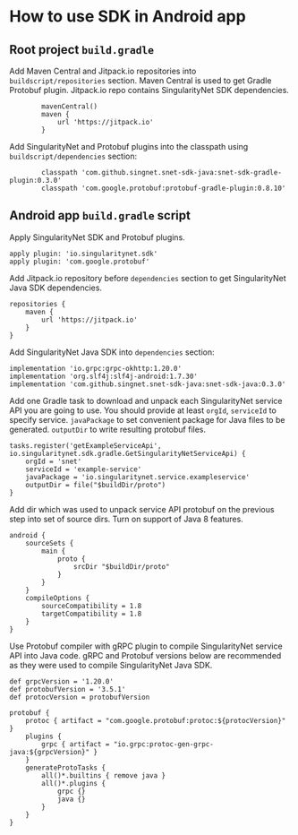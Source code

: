 # How to use SDK in Android app

## Root project `build.gradle`

Add Maven Central and Jitpack.io repositories into `buildscript/repositories`
section. Maven Central is used to get Gradle Protobuf plugin. Jitpack.io repo
contains SingularityNet SDK dependencies.
```
        mavenCentral()
        maven {
            url 'https://jitpack.io'
        }
```

Add SingularityNet and Protobuf plugins into the classpath using
`buildscript/dependencies` section:
```
        classpath 'com.github.singnet.snet-sdk-java:snet-sdk-gradle-plugin:0.3.0'
        classpath 'com.google.protobuf:protobuf-gradle-plugin:0.8.10'
```

## Android app `build.gradle` script

Apply SingularityNet SDK and Protobuf plugins.
```
apply plugin: 'io.singularitynet.sdk'
apply plugin: 'com.google.protobuf'
```

Add Jitpack.io repository before `dependencies` section to get SingularityNet
Java SDK dependencies.
```
repositories {
    maven {
        url 'https://jitpack.io'
    }
}
```

Add SingularityNet Java SDK into `dependencies` section:
```
implementation 'io.grpc:grpc-okhttp:1.20.0'
implementation 'org.slf4j:slf4j-android:1.7.30'
implementation 'com.github.singnet.snet-sdk-java:snet-sdk-java:0.3.0'
```

Add one Gradle task to download and unpack each SingularityNet service API you
are going to use. You should provide at least `orgId`, `serviceId` to specify
service. `javaPackage` to set convenient package for Java files to be
generated. `outputDir` to write resulting protobuf files.
```
tasks.register('getExampleServiceApi', io.singularitynet.sdk.gradle.GetSingularityNetServiceApi) {
    orgId = 'snet'
    serviceId = 'example-service'
    javaPackage = 'io.singularitynet.service.exampleservice'
    outputDir = file("$buildDir/proto")
}
```

Add dir which was used to unpack service API protobuf on the previous step into
set of source dirs. Turn on support of Java 8 features.
```
android {
    sourceSets {
        main {
            proto {
                srcDir "$buildDir/proto"
            }
        }
    }
    compileOptions {
        sourceCompatibility = 1.8
        targetCompatibility = 1.8
    }
}
```

Use Protobuf compiler with gRPC plugin to compile SingularityNet service API
into Java code. gRPC and Protobuf versions below are recommended as they were
used to compile SingularityNet Java SDK.
```
def grpcVersion = '1.20.0'
def protobufVersion = '3.5.1'
def protocVersion = protobufVersion

protobuf {
    protoc { artifact = "com.google.protobuf:protoc:${protocVersion}" }
    plugins {
        grpc { artifact = "io.grpc:protoc-gen-grpc-java:${grpcVersion}" }
    }
    generateProtoTasks {
        all()*.builtins { remove java }
        all()*.plugins {
            grpc {}
            java {}
        }
    }
}
```
